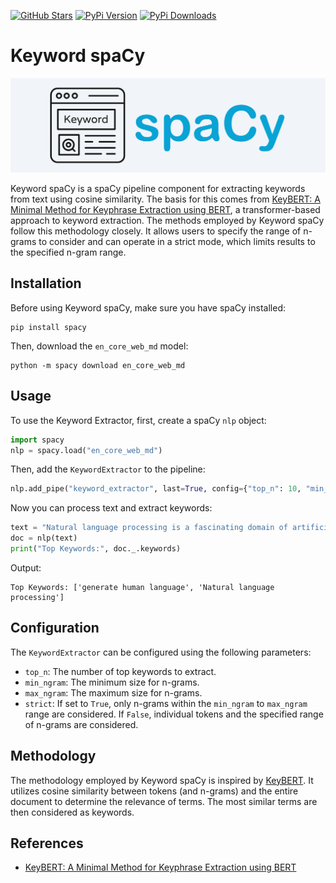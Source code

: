 [![GitHub Stars](https://img.shields.io/github/stars/wjbmattingly/keyword?style=social)](https://github.com/wjbmattingly/keyword-spacy)
[![PyPi Version](https://img.shields.io/pypi/v/keyword-spacy)](https://pypi.org/project/keyword-spacy/0.0.1/)
[![PyPi Downloads](https://img.shields.io/pypi/dm/keyword-spacy)](https://pypi.org/project/keyword-spacy/0.0.1/)

# Keyword spaCy

![keyword spacy](https://github.com/wjbmattingly/keyword-spacy/blob/main/images/keyword-spacy-logo.png?raw=true)

Keyword spaCy is a spaCy pipeline component for extracting keywords from text using cosine similarity. The basis for this comes from [KeyBERT: A Minimal Method for Keyphrase Extraction using BERT](https://github.com/MaartenGr/KeyBERT), a transformer-based approach to keyword extraction. The methods employed by Keyword spaCy follow this methodology closely. It allows users to specify the range of n-grams to consider and can operate in a strict mode, which limits results to the specified n-gram range.

## Installation

Before using Keyword spaCy, make sure you have spaCy installed:

```
pip install spacy
```

Then, download the `en_core_web_md` model:

```
python -m spacy download en_core_web_md
```

## Usage

To use the Keyword Extractor, first, create a spaCy `nlp` object:

```python
import spacy
nlp = spacy.load("en_core_web_md")
```

Then, add the `KeywordExtractor` to the pipeline:

```python
nlp.add_pipe("keyword_extractor", last=True, config={"top_n": 10, "min_ngram": 3, "max_ngram": 3, "strict": True})
```

Now you can process text and extract keywords:

```python
text = "Natural language processing is a fascinating domain of artificial intelligence. It allows computers to understand and generate human language."
doc = nlp(text)
print("Top Keywords:", doc._.keywords)
```
Output:
```
Top Keywords: ['generate human language', 'Natural language processing']
```

## Configuration

The `KeywordExtractor` can be configured using the following parameters:

- `top_n`: The number of top keywords to extract.
- `min_ngram`: The minimum size for n-grams.
- `max_ngram`: The maximum size for n-grams.
- `strict`: If set to `True`, only n-grams within the `min_ngram` to `max_ngram` range are considered. If `False`, individual tokens and the specified range of n-grams are considered.

## Methodology

The methodology employed by Keyword spaCy is inspired by [KeyBERT](https://github.com/MaartenGr/KeyBERT). It utilizes cosine similarity between tokens (and n-grams) and the entire document to determine the relevance of terms. The most similar terms are then considered as keywords.

## References

- [KeyBERT: A Minimal Method for Keyphrase Extraction using BERT](https://github.com/MaartenGr/KeyBERT)
